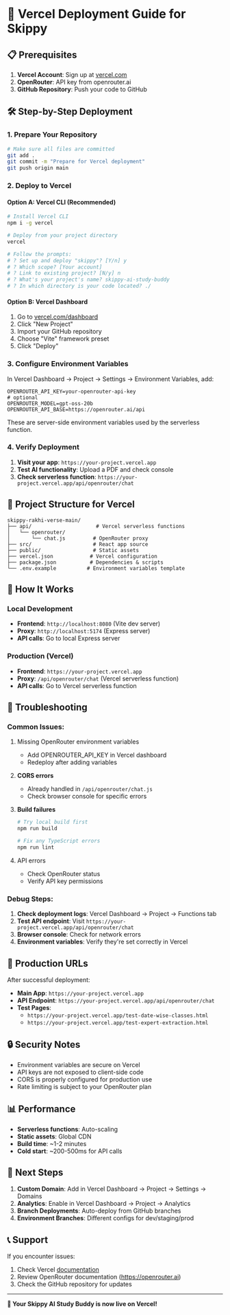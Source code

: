 # 🚀 Vercel Deployment Guide for Skippy

## 📋 Prerequisites

1. **Vercel Account**: Sign up at [vercel.com](https://vercel.com)
2. **OpenRouter**: API key from openrouter.ai
3. **GitHub Repository**: Push your code to GitHub

## 🛠️ Step-by-Step Deployment

### 1. **Prepare Your Repository**

```bash
# Make sure all files are committed
git add .
git commit -m "Prepare for Vercel deployment"
git push origin main
```

### 2. **Deploy to Vercel**

#### Option A: Vercel CLI (Recommended)

```bash
# Install Vercel CLI
npm i -g vercel

# Deploy from your project directory
vercel

# Follow the prompts:
# ? Set up and deploy "skippy"? [Y/n] y
# ? Which scope? [Your account]
# ? Link to existing project? [N/y] n
# ? What's your project's name? skippy-ai-study-buddy
# ? In which directory is your code located? ./
```

#### Option B: Vercel Dashboard

1. Go to [vercel.com/dashboard](https://vercel.com/dashboard)
2. Click "New Project"
3. Import your GitHub repository
4. Choose "Vite" framework preset
5. Click "Deploy"

### 3. **Configure Environment Variables**

In Vercel Dashboard → Project → Settings → Environment Variables, add:

```
OPENROUTER_API_KEY=your-openrouter-api-key
# optional
OPENROUTER_MODEL=gpt-oss-20b
OPENROUTER_API_BASE=https://openrouter.ai/api
```

These are server-side environment variables used by the serverless function.

### 4. **Verify Deployment**

1. **Visit your app**: `https://your-project.vercel.app`
2. **Test AI functionality**: Upload a PDF and check console
3. **Check serverless function**: `https://your-project.vercel.app/api/openrouter/chat`

## 📁 Project Structure for Vercel

```
skippy-rakhi-verse-main/
├── api/                     # Vercel serverless functions
│   └── openrouter/
│       └── chat.js         # OpenRouter proxy
├── src/                    # React app source
├── public/                 # Static assets
├── vercel.json            # Vercel configuration
├── package.json           # Dependencies & scripts
└── .env.example          # Environment variables template
```

## 🔧 How It Works

### Local Development

- **Frontend**: `http://localhost:8080` (Vite dev server)
- **Proxy**: `http://localhost:5174` (Express server)
- **API calls**: Go to local Express server

### Production (Vercel)

- **Frontend**: `https://your-project.vercel.app`
- **Proxy**: `/api/openrouter/chat` (Vercel serverless function)
- **API calls**: Go to Vercel serverless function

## 🚨 Troubleshooting

### Common Issues:

1. Missing OpenRouter environment variables

   - Add OPENROUTER_API_KEY in Vercel dashboard
   - Redeploy after adding variables

2. **CORS errors**

   - Already handled in `/api/openrouter/chat.js`
   - Check browser console for specific errors

3. **Build failures**

   ```bash
   # Try local build first
   npm run build

   # Fix any TypeScript errors
   npm run lint
   ```

4. API errors
   - Check OpenRouter status
   - Verify API key permissions

### Debug Steps:

1. **Check deployment logs**: Vercel Dashboard → Project → Functions tab
2. **Test API endpoint**: Visit `https://your-project.vercel.app/api/openrouter/chat`
3. **Browser console**: Check for network errors
4. **Environment variables**: Verify they're set correctly in Vercel

## 🎯 Production URLs

After successful deployment:

- **Main App**: `https://your-project.vercel.app`
- **API Endpoint**: `https://your-project.vercel.app/api/openrouter/chat`
- **Test Pages**:
  - `https://your-project.vercel.app/test-date-wise-classes.html`
  - `https://your-project.vercel.app/test-expert-extraction.html`

## 🔒 Security Notes

- Environment variables are secure on Vercel
- API keys are not exposed to client-side code
- CORS is properly configured for production use
- Rate limiting is subject to your OpenRouter plan

## 📊 Performance

- **Serverless functions**: Auto-scaling
- **Static assets**: Global CDN
- **Build time**: ~1-2 minutes
- **Cold start**: ~200-500ms for API calls

## 🚀 Next Steps

1. **Custom Domain**: Add in Vercel Dashboard → Project → Settings → Domains
2. **Analytics**: Enable in Vercel Dashboard → Project → Analytics
3. **Branch Deployments**: Auto-deploy from GitHub branches
4. **Environment Branches**: Different configs for dev/staging/prod

## 📞 Support

If you encounter issues:

1. Check Vercel [documentation](https://vercel.com/docs)
2. Review OpenRouter documentation (https://openrouter.ai)
3. Check the GitHub repository for updates

---

**🎉 Your Skippy AI Study Buddy is now live on Vercel!**
